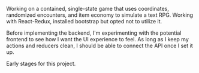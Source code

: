 Working on a contained, single-state game that uses coordinates, randomized encounters, and item economy to simulate a text RPG. Working with React-Redux, installed bootstrap but opted not to utilize it.

Before implementing the backend, I'm experimenting with the potential frontend to see how I want the UI experience to feel. As long as I keep my actions and reducers clean, I should be able to connect the API once I set it up.

Early stages for this project.